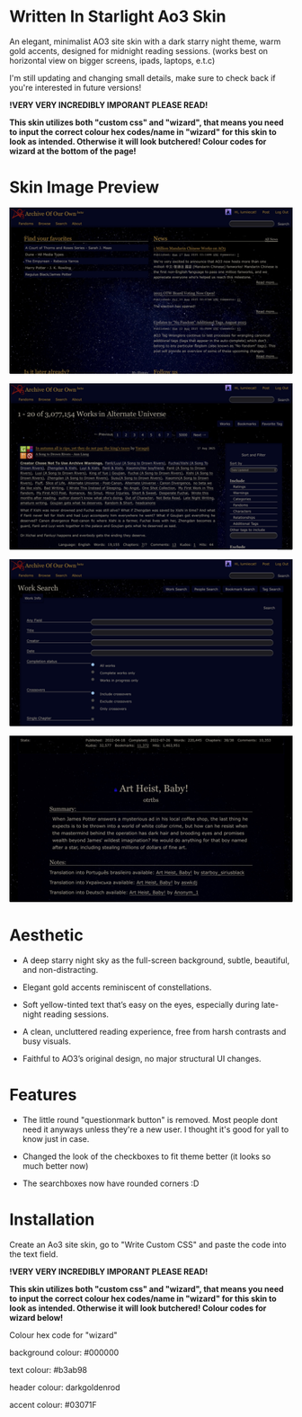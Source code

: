 # Written In Starlight Ao3 Skin
An elegant, minimalist AO3 site skin with a dark starry night theme, warm gold accents, designed for midnight reading sessions. (works best on horizontal view on bigger screens, ipads, laptops, e.t.c)

I'm still updating and changing small details, make sure to check back if you're interested in future versions!

**!VERY VERY INCREDIBLY IMPORANT PLEASE READ!**

**This skin utilizes both "custom css" and "wizard", that means you need to input the correct colour hex codes/name in "wizard" for this skin to look as intended. Otherwise it will look butchered! Colour codes for wizard at the bottom of the page!**

# Skin Image Preview
![Img1](preview-dashboard.jpeg) 


![Img2](preview-filters.jpeg) 


![Img2](preview-search.jpeg) 


![Img2](preview-mainworkarea.jpeg)

# Aesthetic
* A deep starry night sky as the full-screen background, subtle, beautiful, and non-distracting.

* Elegant gold accents reminiscent of constellations.

* Soft yellow-tinted text that’s easy on the eyes, especially during late-night reading sessions.

* A clean, uncluttered reading experience, free from harsh contrasts and busy visuals.

* Faithful to AO3’s original design, no major structural UI changes.

# Features
* The little round "questionmark button" is removed. Most people dont need it anyways unless they're a new user. I thought it's good for yall to know just in case.

* Changed the look of the checkboxes to fit theme better (it looks so much better now)

* The searchboxes now have rounded corners :D

# Installation
Create an Ao3 site skin, go to "Write Custom CSS" and paste the code into the text field.

**!VERY VERY INCREDIBLY IMPORANT PLEASE READ!**

**This skin utilizes both "custom css" and "wizard", that means you need to input the correct colour hex codes/name in "wizard" for this skin to look as intended. Otherwise it will look butchered! Colour codes for wizard below!**

Colour hex code for "wizard"

background colour: #000000

text colour: #b3ab98

header colour: darkgoldenrod

accent colour: #03071F

